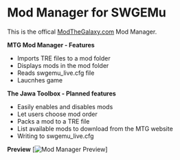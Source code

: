 ﻿# Mod Manager for SWGEMu
This is the offical [ModTheGalaxy.com](https://modthegalaxy.com/) Mod Manager.


**MTG Mod Manager - Features**
* Imports TRE files to a mod folder
* Displays mods in the mod folder
* Reads swgemu_live.cfg file
* Laucnhes game

**The Jawa Toolbox - Planned features**
* Easily enables and disables mods
* Let users choose mod order
* Packs a mod to a TRE file 
* List available mods to download from the MTG website
* Writing to swgemu_live.cfg

**Preview**
[![Mod Manager Preview](https://media.discordapp.net/attachments/605830172721283082/1087615977262420008/image.png)]